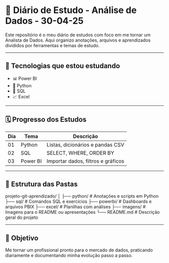 # 📘 Diário de Estudo - Análise de Dados - 30-04-25

Este repositório é o meu diário de estudos com foco em me tornar um Analista de Dados. Aqui organizo anotações, arquivos e aprendizados divididos por ferramentas e temas de estudo.

---

## 🚀 Tecnologias que estou estudando
- 📊 Power BI
- 🐍 Python
- 🧠 SQL
- 📈 Excel

---

## 🗓️ Progresso dos Estudos

| Dia | Tema   | Descrição                              |
|-----|--------|----------------------------------------|
| 01  | Python | Listas, dicionários e pandas CSV       |
| 02  | SQL    | SELECT, WHERE, ORDER BY                |
| 03  | Power BI | Importar dados, filtros e gráficos   |

---

## 📂 Estrutura das Pastas
projeto-git-aprendizado/ │ 
├── python/ # Anotações e scripts em Python 
├── sql/ # Comandos SQL e exercícios 
├── powerbi/ # Dashboards e arquivos PBIX 
├── excel/ # Planilhas com análises 
├── imagens/ # Imagens para o README ou apresentações 
└── README.md # Descrição geral do projeto

---

## 🙌 Objetivo

Me tornar um profissional pronto para o mercado de dados, praticando diariamente e documentando minha evolução passo a passo.

